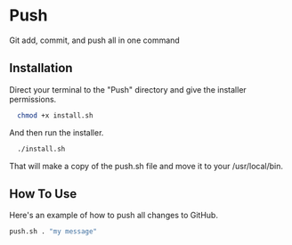 # Push

Git add, commit, and push all in one command

## Installation

Direct your terminal to the "Push" directory and give the installer permissions.

```sh
  chmod +x install.sh
```

And then run the installer.

```sh
  ./install.sh
```

That will make a copy of the push.sh file and move it to your /usr/local/bin.

## How To Use

Here's an example of how to push all changes to GitHub.

```sh
push.sh . "my message"
```